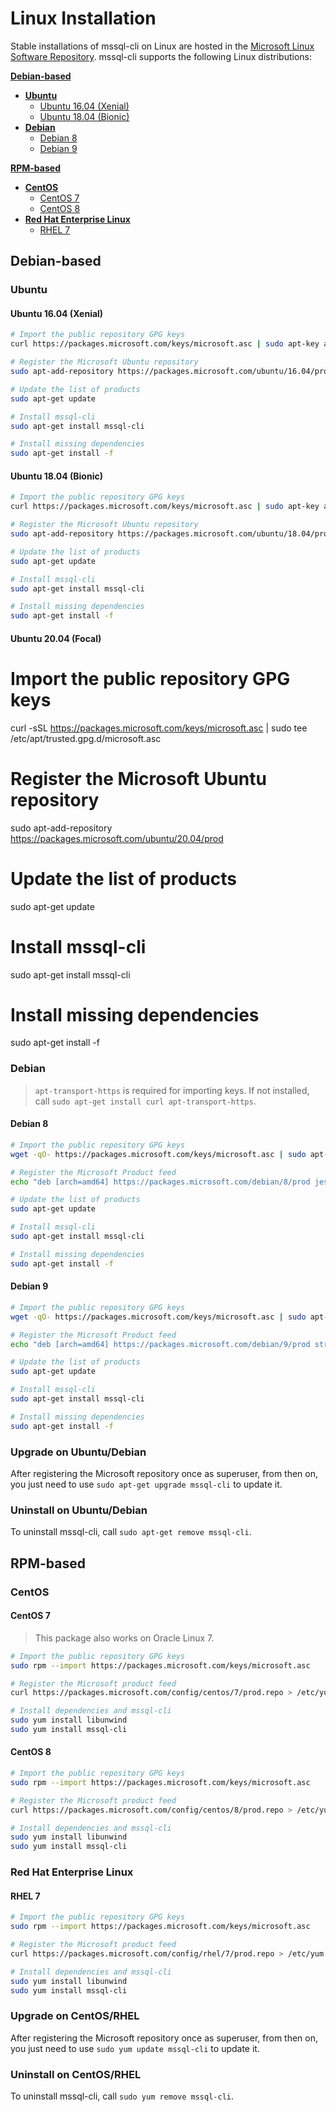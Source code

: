 # Linux Installation
Stable installations of mssql-cli on Linux are hosted in the [Microsoft Linux Software Repository](https://docs.microsoft.com/en-us/windows-server/administration/linux-package-repository-for-microsoft-software). mssql-cli supports the following Linux distributions:

[**Debian-based**](#Debian-based)
- [**Ubuntu**](#Ubuntu)
    - [Ubuntu 16.04 (Xenial)](#ubuntu-1604-Xenial)
    - [Ubuntu 18.04 (Bionic)](#ubuntu-1804-Bionic)
- [**Debian**](#Debian)
    - [Debian 8](#debian-8)
    - [Debian 9](#debian-9)

[**RPM-based**](#RPM-based)
- [**CentOS**](#CentOS)
    - [CentOS 7](#centos-7)
    - [CentOS 8](#centos-8)
- [**Red Hat Enterprise Linux**](#Red-Hat-Enterprise-Linux)
    - [RHEL 7](#RHEL-7)


## Debian-based

### Ubuntu

#### Ubuntu 16.04 (Xenial)
```sh
# Import the public repository GPG keys
curl https://packages.microsoft.com/keys/microsoft.asc | sudo apt-key add -

# Register the Microsoft Ubuntu repository
sudo apt-add-repository https://packages.microsoft.com/ubuntu/16.04/prod

# Update the list of products
sudo apt-get update

# Install mssql-cli
sudo apt-get install mssql-cli

# Install missing dependencies
sudo apt-get install -f
```

#### Ubuntu 18.04 (Bionic)
```sh
# Import the public repository GPG keys
curl https://packages.microsoft.com/keys/microsoft.asc | sudo apt-key add -

# Register the Microsoft Ubuntu repository
sudo apt-add-repository https://packages.microsoft.com/ubuntu/18.04/prod

# Update the list of products
sudo apt-get update

# Install mssql-cli
sudo apt-get install mssql-cli

# Install missing dependencies
sudo apt-get install -f
```

#### Ubuntu 20.04 (Focal)

# Import the public repository GPG keys
curl -sSL https://packages.microsoft.com/keys/microsoft.asc | sudo tee /etc/apt/trusted.gpg.d/microsoft.asc

# Register the Microsoft Ubuntu repository
sudo apt-add-repository https://packages.microsoft.com/ubuntu/20.04/prod

# Update the list of products
sudo apt-get update

# Install mssql-cli
sudo apt-get install mssql-cli

# Install missing dependencies
sudo apt-get install -f

### Debian
> `apt-transport-https` is required for importing keys. If not installed, call `sudo apt-get install curl apt-transport-https`.

#### Debian 8
```sh
# Import the public repository GPG keys
wget -qO- https://packages.microsoft.com/keys/microsoft.asc | sudo apt-key add -

# Register the Microsoft Product feed
echo "deb [arch=amd64] https://packages.microsoft.com/debian/8/prod jessie main" | sudo tee /etc/apt/sources.list.d/mssql-cli.list

# Update the list of products
sudo apt-get update

# Install mssql-cli
sudo apt-get install mssql-cli

# Install missing dependencies
sudo apt-get install -f
```

#### Debian 9
```sh
# Import the public repository GPG keys
wget -qO- https://packages.microsoft.com/keys/microsoft.asc | sudo apt-key add -

# Register the Microsoft Product feed
echo "deb [arch=amd64] https://packages.microsoft.com/debian/9/prod stretch main" | sudo tee /etc/apt/sources.list.d/mssql-cli.list

# Update the list of products
sudo apt-get update

# Install mssql-cli
sudo apt-get install mssql-cli

# Install missing dependencies
sudo apt-get install -f
```

### Upgrade on Ubuntu/Debian
After registering the Microsoft repository once as superuser,
from then on, you just need to use `sudo apt-get upgrade mssql-cli` to update it.

### Uninstall on Ubuntu/Debian
To uninstall mssql-cli, call `sudo apt-get remove mssql-cli`.


## RPM-based

### CentOS

#### CentOS 7
> This package also works on Oracle Linux 7.

```sh
# Import the public repository GPG keys
sudo rpm --import https://packages.microsoft.com/keys/microsoft.asc

# Register the Microsoft product feed
curl https://packages.microsoft.com/config/centos/7/prod.repo > /etc/yum.repos.d/msprod.repo

# Install dependencies and mssql-cli
sudo yum install libunwind
sudo yum install mssql-cli
```

#### CentOS 8
```sh
# Import the public repository GPG keys
sudo rpm --import https://packages.microsoft.com/keys/microsoft.asc

# Register the Microsoft product feed
curl https://packages.microsoft.com/config/centos/8/prod.repo > /etc/yum.repos.d/msprod.repo

# Install dependencies and mssql-cli
sudo yum install libunwind
sudo yum install mssql-cli
```

### Red Hat Enterprise Linux

#### RHEL 7
```sh
# Import the public repository GPG keys
sudo rpm --import https://packages.microsoft.com/keys/microsoft.asc

# Register the Microsoft product feed
curl https://packages.microsoft.com/config/rhel/7/prod.repo > /etc/yum.repos.d/msprod.repo

# Install dependencies and mssql-cli
sudo yum install libunwind
sudo yum install mssql-cli
```

### Upgrade on CentOS/RHEL
After registering the Microsoft repository once as superuser,
from then on, you just need to use `sudo yum update mssql-cli` to update it.

### Uninstall on CentOS/RHEL
To uninstall mssql-cli, call `sudo yum remove mssql-cli`.
